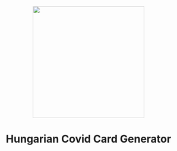 <div align="center">
  <img width="300px" src="https://github.com/zsoltfehervari/covid-card-generator/raw/main/assets/images/cov.svg">
  <h1>Hungarian Covid Card Generator</h1>
</div>

